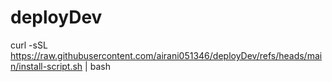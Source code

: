 # deployDev
curl -sSL https://raw.githubusercontent.com/airani051346/deployDev/refs/heads/main/install-script.sh | bash
